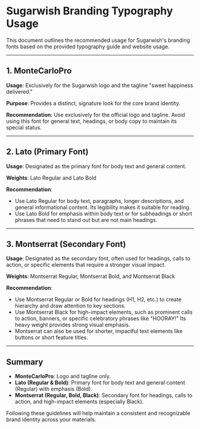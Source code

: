 # Sugarwish Branding Typography Usage

This document outlines the recommended usage for Sugarwish's branding fonts based on the provided typography guide and website usage.

---

## 1. MonteCarloPro

**Usage**: Exclusively for the Sugarwish logo and the tagline "sweet happiness delivered."

**Purpose**: Provides a distinct, signature look for the core brand identity.

**Recommendation**: Use exclusively for the official logo and tagline. Avoid using this font for general text, headings, or body copy to maintain its special status.

---

## 2. Lato (Primary Font)

**Usage**: Designated as the primary font for body text and general content.

**Weights**: Lato Regular and Lato Bold

**Recommendation**:
- Use Lato Regular for body text, paragraphs, longer descriptions, and general informational content. Its legibility makes it suitable for reading.
- Use Lato Bold for emphasis within body text or for subheadings or short phrases that need to stand out but are not main headings.

---

## 3. Montserrat (Secondary Font)

**Usage**: Designated as the secondary font, often used for headings, calls to action, or specific elements that require a stronger visual impact.

**Weights**: Montserrat Regular, Montserrat Bold, and Montserrat Black

**Recommendation**:
- Use Montserrat Regular or Bold for headings (H1, H2, etc.) to create hierarchy and draw attention to key sections.
- Use Montserrat Black for high-impact elements, such as prominent calls to action, banners, or specific celebratory phrases like "HOORAY!" Its heavy weight provides strong visual emphasis.
- Montserrat can also be used for shorter, impactful text elements like buttons or short feature titles.

---

## Summary

- **MonteCarloPro**: Logo and tagline only.
- **Lato (Regular & Bold)**: Primary font for body text and general content (Regular) with emphasis (Bold).
- **Montserrat (Regular, Bold, Black)**: Secondary font for headings, calls to action, and high-impact elements (especially Black).

Following these guidelines will help maintain a consistent and recognizable brand identity across your materials.
